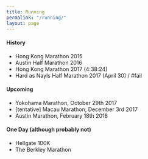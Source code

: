 ```yaml
---
title: Running
permalink: "/running/"
layout: page
---
```


#### History

- Hong Kong Marathon 2015
- Austin Half Marathon 2016
- Hong Kong Marathon 2017 (4:38:24)
- Hard as Nayls Half Marathon 2017 (April 30) / #fail

#### Upcoming

- Yokohama Marathon, October 29th 2017
- [tentative] Macau Marathon, December 3rd 2017
- Austin Marathon, February 18th 2018

#### One Day (although probably not)

- Hellgate 100K
- The Berkley Marathon